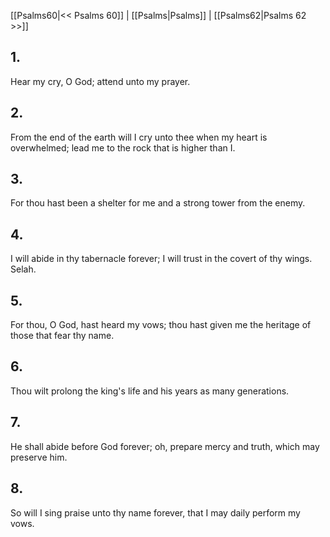 [[Psalms60|<< Psalms 60]] | [[Psalms|Psalms]] | [[Psalms62|Psalms 62 >>]]
## 1.
Hear my cry, O God; attend unto my prayer.
## 2.
From the end of the earth will I cry unto thee when my heart is overwhelmed; lead me to the rock that is higher than I.
## 3.
For thou hast been a shelter for me and a strong tower from the enemy.
## 4.
I will abide in thy tabernacle forever; I will trust in the covert of thy wings. Selah.
## 5.
For thou, O God, hast heard my vows; thou hast given me the heritage of those that fear thy name.
## 6.
Thou wilt prolong the king\'s life and his years as many generations.
## 7.
He shall abide before God forever; oh, prepare mercy and truth, which may preserve him.
## 8.
So will I sing praise unto thy name forever, that I may daily perform my vows.

